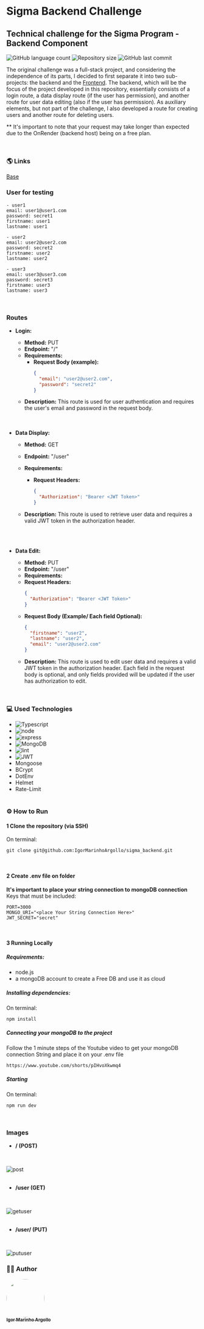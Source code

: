 # Sigma Backend Challenge
## Technical challenge for the Sigma Program - Backend Component

<p>
  <img alt="GitHub language count" src="https://img.shields.io/github/languages/count/IgorMarinhoArgollo/sigma_backend?color=%2304D361">

  <img alt="Repository size" src="https://img.shields.io/github/repo-size/IgorMarinhoArgollo/sigma_backend">
  
  <img alt="GitHub last commit" src="https://img.shields.io/github/last-commit/IgorMarinhoArgollo/sigma_backend">

   
The original challenge was a full-stack project, and considering the independence of its parts, I decided to first separate it into two sub-projects: the backend and the <a href="https://github.com/IgorMarinhoArgollo/sigma_frontend">Frontend</a>. The backend, which will be the focus of the project developed in this repository, essentially consists of a login route, a data display route (if the user has permission), and another route for user data editing (also if the user has permission). As auxiliary elements, but not part of the challenge, I also developed a route for creating users and another route for deleting users.

** It's important to note that your request may take longer than expected due to the OnRender (backend host) being on a free plan.

<br/>
  
### :earth_americas: Links
<a href="https://sigmabackend.onrender.com">Base</a><br>

### User for testing
    - user1
    email: user1@user1.com
    password: secret1
    firstname: user1
    lastname: user1
    
    - user2
    email: user2@user2.com
    password: secret2
    firstname: user2
    lastname: user2

    - user3
    email: user3@user3.com
    password: secret3
    firstname: user3
    lastname: user3

  <br>

### Routes
  - **Login:**
    - **Method:** PUT
    - **Endpoint:** "/"
    - **Requirements:**
      - **Request Body (example):** 
        ```json
        {
          "email": "user2@user2.com",
          "password": "secret2"
        }
        ```
    - **Description:** This route is used for user authentication and requires the user's email and password in the request body.

    <br>

    <br/>

- **Data Display:**
  - **Method:** GET
  - **Endpoint:** "/user"
  - **Requirements:**
    - **Request Headers:** 
      ```json
      {
        "Authorization": "Bearer <JWT Token>"
      }
      ```
  - **Description:** This route is used to retrieve user data and requires a valid JWT token in the authorization header.

    <br>
    
    <br/>

- **Data Edit:**
    - **Method:** PUT
    - **Endpoint:** "/user"
    - **Requirements:**
    - **Request Headers:** 
      ```json
      {
        "Authorization": "Bearer <JWT Token>"
      }
      ```
    - **Request Body (Example/ Each field Optional):** 
      ```json
      {
        "firstname": "user2",
        "lastname": "user2",
        "email": "user2@user2.com"
      }
      ```
  - **Description:** This route is used to edit user data and requires a valid JWT token in the authorization header. Each field in the request body is optional, and only fields provided will be updated if the user has authorization to edit.

<br />



### :computer: Used Technologies
  * <img alt="Typescript" src="https://img.shields.io/badge/typescript-%23007ACC.svg?style=for-the-badge&logo=typescript&logoColor=white" />
  * <img alt="node" src="https://img.shields.io/badge/Node%20js-339933?style=for-the-badge&logo=nodedotjs&logoColor=white" />
  * <img alt="express" src="https://img.shields.io/badge/Express%20js-000000?style=for-the-badge&logo=express&logoColor=white" />
  * <img alt="MongoDB" src="https://img.shields.io/badge/MongoDB-%234ea94b.svg?style=for-the-badge&logo=mongodb&logoColor=white" />
  * <img alt="lint" src="https://img.shields.io/badge/ESLint-4B3263?style=for-the-badge&logo=eslint&logoColor=white" />
  * <img alt="JWT" src="https://img.shields.io/badge/JWT-black?style=for-the-badge&logo=JSON%20web%20tokens" />
  * Mongoose
  * BCrypt
  * DotEnv
  * Helmet
  * Rate-Limit<br><br>

### :gear: How to Run
  #### 1  Clone the repository (via SSH)
  On terminal:
  
    git clone git@github.com:IgorMarinhoArgollo/sigma_backend.git
  
  <br/>
  
  #### 2 Create .env file on folder
   **It's important to place your string connection to mongoDB connection**<br>
   Keys that must be included:
  
    PORT=3000
    MONGO_URI="<place Your String Connection Here>"
    JWT_SECRET="secret"

<br/>

  #### 3 Running Locally
  ##### Requirements:
   * node.js
   * a mongoDB account to create a Free DB and use it as cloud
  
  ##### Installing dependencies:
  On terminal:
  
    npm install

  ##### Connecting your mongoDB to the project
  Follow the 1 minute steps of the Youtube video to get your mongoDB connection String and place it on your .env file
 
    https://www.youtube.com/shorts/pIHvoXkwmq4

  ##### Starting
  On terminal:
  
    npm run dev

  <br />
  
  

### Images
- **/ (POST)**

<br>

![post](./src/img/post.png)
<br>
<br />

- **/user (GET)**

<br>

![getuser](./src/img/getuser.png)
<br>
<br />

- **/user/ (PUT)**

<br>

![putuser](./src/img/putuser.png)
<br />


### :technologist: Author
<a href="https://www.linkedin.com/in/igormarinhoargollo/">
 <img style="border-radius:300px;" src="https://avatars.githubusercontent.com/u/85767736?s=96&v=4" width="100px;" alt=""/>
 <br />
 <sub><b>Igor Marinho Argollo</b></sub></a> <a href="https://www.linkedin.com/in/igormarinhoargollo/"></a>
 <br /> <br />

